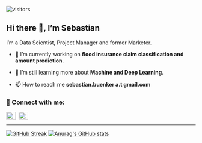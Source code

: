 ![visitors](https://visitor-badge.glitch.me/badge?page_id=sbuenker.32&left_color=grey&right_color=blue)

## Hi there 👋, I’m Sebastian
I’m a Data Scientist, Project Manager and former Marketer.
<br>
- 🔭 I’m currently working on **flood insurance claim classification and amount prediction**.
- 🌱 I’m still learning more about **Machine and Deep Learning**.

- 📫 How to reach me **sebastian.buenker a.t gmail.com**

### :handshake: Connect with me:
<a href="https://linkedin.com/in/sebastianbuenker" target="_blank"><img align="center" src="https://raw.githubusercontent.com/rahuldkjain/github-profile-readme-generator/master/src/images/icons/Social/linked-in-alt.svg" alt="sebastianbuenker" height="20" width="25" /></a>
&nbsp;<a href="https://twitter.com/sbuenquer" target="_blank"><img align="center" src="https://raw.githubusercontent.com/rahuldkjain/github-profile-readme-generator/master/src/images/icons/Social/twitter.svg" alt="sbuenquer" height="20" width="25" /></a>

---
[![GitHub Streak](https://github-readme-streak-stats.herokuapp.com?user=sbuenker)](https://git.io/streak-stats)
[![Anurag's GitHub stats](https://github-readme-stats.vercel.app/api?username=sbuenker)](https://github.com/anuraghazra/github-readme-stats)


<!--
**sbuenker/sbuenker** is a ✨ _special_ ✨ repository because its `README.md` (this file) appears on your GitHub profile.

Here are some ideas to get you started:

- 🔭 I’m currently working on ...
- 🌱 I’m currently learning ...
- 👯 I’m looking to collaborate on ...
- 🤔 I’m looking for help with ...
- 💬 Ask me about ...
- 📫 How to reach me: ...
- 😄 Pronouns: ...
- ⚡ Fun fact: ...
-->
